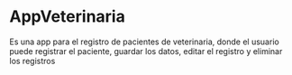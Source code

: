# AppVeterinaria
Es una app para el registro de pacientes de veterinaria, donde el usuario puede registrar el paciente, guardar los datos, editar el registro y eliminar los registros

